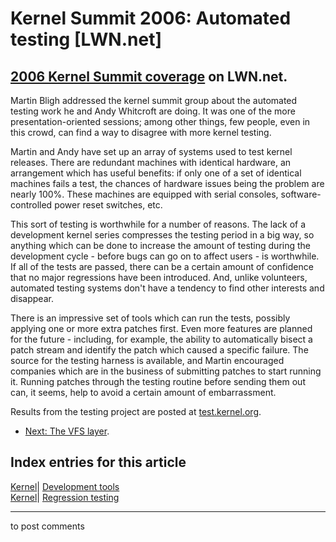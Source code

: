 # Kernel Summit 2006: Automated testing [LWN.net]

[2006 Kernel Summit coverage](/Articles/KernelSummit2006/) on LWN.net.   
---  
Martin Bligh addressed the kernel summit group about the automated testing work he and Andy Whitcroft are doing. It was one of the more presentation-oriented sessions; among other things, few people, even in this crowd, can find a way to disagree with more kernel testing. 

Martin and Andy have set up an array of systems used to test kernel releases. There are redundant machines with identical hardware, an arrangement which has useful benefits: if only one of a set of identical machines fails a test, the chances of hardware issues being the problem are nearly 100%. These machines are equipped with serial consoles, software-controlled power reset switches, etc. 

This sort of testing is worthwhile for a number of reasons. The lack of a development kernel series compresses the testing period in a big way, so anything which can be done to increase the amount of testing during the development cycle - before bugs can go on to affect users - is worthwhile. If all of the tests are passed, there can be a certain amount of confidence that no major regressions have been introduced. And, unlike volunteers, automated testing systems don't have a tendency to find other interests and disappear. 

There is an impressive set of tools which can run the tests, possibly applying one or more extra patches first. Even more features are planned for the future - including, for example, the ability to automatically bisect a patch stream and identify the patch which caused a specific failure. The source for the testing harness is available, and Martin encouraged companies which are in the business of submitting patches to start running it. Running patches through the testing routine before sending them out can, it seems, help to avoid a certain amount of embarrassment. 

Results from the testing project are posted at [test.kernel.org](http://test.kernel.org/). 

  * [Next: The VFS layer](/Articles/191926/). 

  
Index entries for this article  
---  
[Kernel](/Kernel/Index)| [Development tools](/Kernel/Index#Development_tools)  
[Kernel](/Kernel/Index)| [Regression testing](/Kernel/Index#Regression_testing)  
  


* * *

to post comments 
